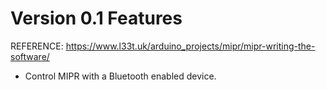 # Version 0.1 Features

REFERENCE: https://www.l33t.uk/arduino_projects/mipr/mipr-writing-the-software/

- Control MIPR with a Bluetooth enabled device. 
